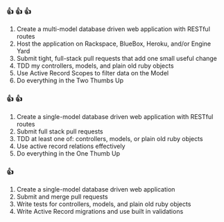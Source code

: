 ### :+1: :+1: :+1:

1. Create a multi-model database driven web application with RESTful routes
2. Host the application on Rackspace, BlueBox, Heroku, and/or Engine Yard
3. Submit tight, full-stack pull requests that add one small useful change
4. TDD my controllers, models, and plain old ruby objects
5. Use Active Record Scopes to filter data on the Model
6. Do everything in the Two Thumbs Up

### :+1: :+1:

1. Create a single-model database driven web application with RESTful routes
2. Submit full stack pull requests
3. TDD at least one of: controllers, models, or plain old ruby objects
4. Use active record relations effectively
5. Do everything in the One Thumb Up

### :+1:

1. Create a single-model database driven web application
2. Submit and merge pull requests
3. Write tests for controllers, models, and plain old ruby objects
4. Write Active Record migrations and use built in validations

